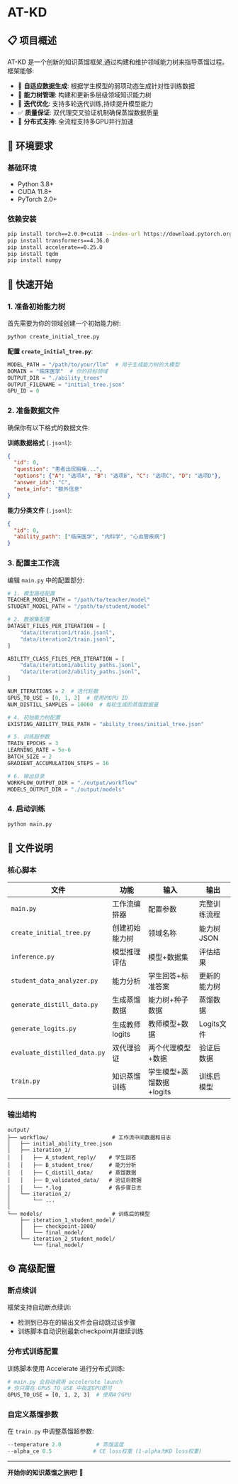 # AT-KD


## 📋 项目概述

AT-KD 是一个创新的知识蒸馏框架,通过构建和维护领域能力树来指导蒸馏过程。框架能够:

- 🎯 **自适应数据生成**: 根据学生模型的弱项动态生成针对性训练数据
- 🌳 **能力树管理**: 构建和更新多层级领域知识能力树
- 🔄 **迭代优化**: 支持多轮迭代训练,持续提升模型能力
- ✅ **质量保证**: 双代理交叉验证机制确保蒸馏数据质量
- 🚀 **分布式支持**: 全流程支持多GPU并行加速


## 🔧 环境要求

### 基础环境
- Python 3.8+
- CUDA 11.8+
- PyTorch 2.0+

### 依赖安装

```bash
pip install torch==2.0.0+cu118 --index-url https://download.pytorch.org/whl/cu118
pip install transformers==4.36.0
pip install accelerate==0.25.0
pip install tqdm
pip install numpy
```

## 🚀 快速开始

### 1. 准备初始能力树

首先需要为你的领域创建一个初始能力树:

```bash
python create_initial_tree.py
```

**配置 `create_initial_tree.py`**:
```python
MODEL_PATH = "/path/to/your/llm"  # 用于生成能力树的大模型
DOMAIN = "临床医学"  # 你的目标领域
OUTPUT_DIR = "./ability_trees"
OUTPUT_FILENAME = "initial_tree.json"
GPU_ID = 0
```

### 2. 准备数据文件

确保你有以下格式的数据文件:

**训练数据格式** (`.jsonl`):
```json
{
  "id": 0,
  "question": "患者出现胸痛...",
  "options": {"A": "选项A", "B": "选项B", "C": "选项C", "D": "选项D"},
  "answer_idx": "C",
  "meta_info": "额外信息"
}
```

**能力分类文件** (`.jsonl`):
```json
{
  "id": 0,
  "ability_path": ["临床医学", "内科学", "心血管疾病"]
}
```

### 3. 配置主工作流

编辑 `main.py` 中的配置部分:

```python
# 1. 模型路径配置
TEACHER_MODEL_PATH = "/path/to/teacher/model"  
STUDENT_MODEL_PATH = "/path/to/student/model" 

# 2. 数据集配置
DATASET_FILES_PER_ITERATION = [
    "data/iteration1/train.jsonl",
    "data/iteration2/train.jsonl",
]

ABILITY_CLASS_FILES_PER_ITERATION = [
    "data/iteration1/ability_paths.jsonl",
    "data/iteration2/ability_paths.jsonl",
]

NUM_ITERATIONS = 2  # 迭代轮数
GPUS_TO_USE = [0, 1, 2]  # 使用的GPU ID
NUM_DISTILL_SAMPLES = 10000  # 每轮生成的蒸馏数据量

# 4. 初始能力树配置
EXISTING_ABILITY_TREE_PATH = "ability_trees/initial_tree.json"

# 5. 训练超参数
TRAIN_EPOCHS = 3
LEARNING_RATE = 5e-6
BATCH_SIZE = 2
GRADIENT_ACCUMULATION_STEPS = 16

# 6. 输出目录
WORKFLOW_OUTPUT_DIR = "./output/workflow"
MODELS_OUTPUT_DIR = "./output/models"
```

### 4. 启动训练

```bash
python main.py
```

## 📁 文件说明

### 核心脚本

| 文件 | 功能 | 输入 | 输出 |
|------|------|------|------|
| `main.py` | 工作流编排器 | 配置参数 | 完整训练流程 |
| `create_initial_tree.py` | 创建初始能力树 | 领域名称 | 能力树JSON |
| `inference.py` | 模型推理评估 | 模型+数据集 | 评估结果 |
| `student_data_analyzer.py` | 能力分析 | 学生回答+标准答案 | 更新的能力树 |
| `generate_distill_data.py` | 生成蒸馏数据 | 能力树+种子数据 | 蒸馏数据 |
| `generate_logits.py` | 生成教师logits | 教师模型+数据 | Logits文件 |
| `evaluate_distilled_data.py` | 双代理验证 | 两个代理模型+数据 | 验证后数据 |
| `train.py` | 知识蒸馏训练 | 学生模型+蒸馏数据+logits | 训练后模型 |

### 输出结构

```
output/
├── workflow/                    # 工作流中间数据和日志
│   ├── initial_ability_tree.json
│   ├── iteration_1/
│   │   ├── A_student_reply/    # 学生回答
│   │   ├── B_student_tree/     # 能力分析
│   │   ├── C_distill_data/     # 蒸馏数据
│   │   ├── D_validated_data/   # 验证后数据
│   │   └── *.log               # 各步骤日志
│   └── iteration_2/
│       └── ...
│
└── models/                      # 训练后的模型
    ├── iteration_1_student_model/
    │   ├── checkpoint-1000/
    │   └── final_model/
    └── iteration_2_student_model/
        └── final_model/
```

## ⚙️ 高级配置

### 断点续训

框架支持自动断点续训:
- 检测到已存在的输出文件会自动跳过该步骤
- 训练脚本自动识别最新checkpoint并继续训练

### 分布式训练配置

训练脚本使用 Accelerate 进行分布式训练:

```bash
# main.py 会自动调用 accelerate launch
# 你只需在 GPUS_TO_USE 中指定GPU即可
GPUS_TO_USE = [0, 1, 2, 3]  # 使用4个GPU
```

### 自定义蒸馏参数

在 `train.py` 中调整蒸馏超参数:

```python
--temperature 2.0           # 蒸馏温度
--alpha_ce 0.5             # CE loss权重 (1-alpha为KD loss权重)
```




---

**开始你的知识蒸馏之旅吧! 🚀**
